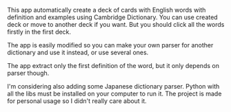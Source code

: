 This app automatically create a deck of cards with English words with definition and examples using Cambridge Dictionary.
You can use created deck or move to another deck if you want. But you should click all the words firstly in the first deck.

The app is easily modified so you can make your own parser for another dictionary and use it instead, or use several ones.

The app extract only the first definition of the word, but it only depends on parser though.

I'm considering also adding some Japanese dictionary parser. 
Python with all the libs must be installed on your computer to run it.
The project is made for personal usage so I didn't really care about it.
